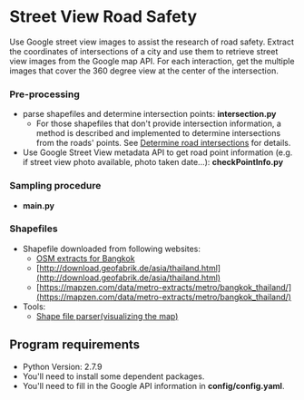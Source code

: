 # Street View Road Safety
Use Google street view images to assist the research of road safety. Extract the coordinates of intersections of a city and use them to retrieve street view images from the Google map API. For each interaction, get the multiple images that cover the 360 degree view at the center of the intersection. 

### Pre-processing
- parse shapefiles and determine intersection points: **intersection.py**
    - For those shapefiles that don't provide intersection information, a method is described and implemented to determine intersections from the roads' points. See [Determine road intersections](https://github.com/jasonlingo/StreetViewRoadSafety/blob/master/Determine%20road%20intersections.pdf) for details.
- Use Google Street View metadata API to get road point information (e.g. if street view photo available, photo taken date...): **checkPointInfo.py**

### Sampling procedure
- **main.py**

### Shapefiles
- Shapefile downloaded from following websites:
  - [OSM extracts for Bangkok](http://download.bbbike.org/osm/bbbike/Bangkok/)
  - [http://download.geofabrik.de/asia/thailand.html](http://download.geofabrik.de/asia/thailand.html)
  - [https://mapzen.com/data/metro-extracts/metro/bangkok_thailand/](https://mapzen.com/data/metro-extracts/metro/bangkok_thailand/)
- Tools:
  - [Shape file parser(visualizing the map)](http://mapshaper.org/)

## Program requirements
- Python Version: 2.7.9
- You'll need to install some dependent packages.
- You'll need to fill in the Google API information in **config/config.yaml**.
